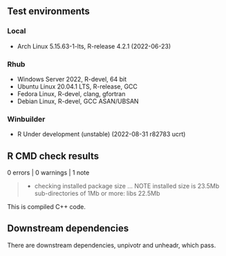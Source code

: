 ## Test environments

### Local
* Arch Linux 5.15.63-1-lts, R-release 4.2.1 (2022-06-23)

### Rhub
* Windows Server 2022, R-devel, 64 bit
* Ubuntu Linux 20.04.1 LTS, R-release, GCC
* Fedora Linux, R-devel, clang, gfortran
* Debian Linux, R-devel, GCC ASAN/UBSAN

### Winbuilder
* R Under development (unstable) (2022-08-31 r82783 ucrt)

## R CMD check results
0 errors | 0 warnings | 1 note

> * checking installed package size ... NOTE
>  installed size is 23.5Mb
>  sub-directories of 1Mb or more:
>    libs  22.5Mb

This is compiled C++ code.

## Downstream dependencies

There are downstream dependencies, unpivotr and unheadr, which pass.
